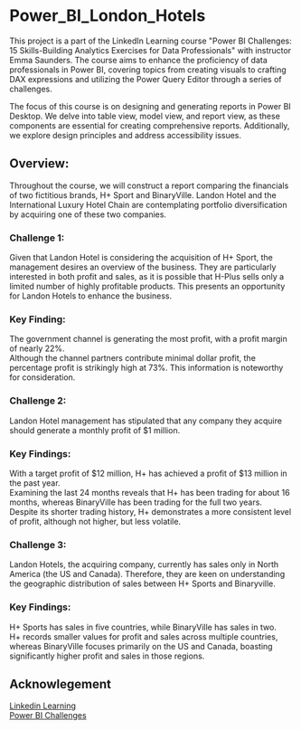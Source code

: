 # Power_BI_London_Hotels


This project is a part of the LinkedIn Learning course "Power BI Challenges: 15 Skills-Building Analytics Exercises for Data Professionals" with instructor Emma Saunders. The course aims to enhance the proficiency of data professionals in Power BI, covering topics from creating visuals to crafting DAX expressions and utilizing the Power Query Editor through a series of challenges.

The focus of this course is on designing and generating reports in Power BI Desktop. We delve into table view, model view, and report view, as these components are essential for creating comprehensive reports. Additionally, we explore design principles and address accessibility issues.

## Overview:
Throughout the course, we will construct a report comparing the financials of two fictitious brands, H+ Sport and BinaryVille. Landon Hotel and the International Luxury Hotel Chain are contemplating portfolio diversification by acquiring one of these two companies.

### Challenge 1:
Given that Landon Hotel is considering the acquisition of H+ Sport, the management desires an overview of the business. They are particularly interested in both profit and sales, as it is possible that H-Plus sells only a limited number of highly profitable products. This presents an opportunity for Landon Hotels to enhance the business.

### Key Finding:
The government channel is generating the most profit, with a profit margin of nearly 22%.                                                                                                                   
  Although the channel partners contribute minimal dollar profit, the percentage profit is strikingly high at 73%. This information is noteworthy for consideration.

### Challenge 2:
Landon Hotel management has stipulated that any company they acquire should generate a monthly profit of $1 million.

### Key Findings:
With a target profit of $12 million, H+ has achieved a profit of $13 million in the past year.                                                                                                                    
  Examining the last 24 months reveals that H+ has been trading for about 16 months, whereas BinaryVille has been trading for the full two years.  
  Despite its shorter trading history, H+ demonstrates a more consistent level of profit, although not higher, but less volatile.

### Challenge 3:
Landon Hotels, the acquiring company, currently has sales only in North America (the US and Canada). Therefore, they are keen on understanding the geographic distribution of sales between H+ Sports and Binaryville.

### Key Findings:
H+ Sports has sales in five countries, while BinaryVille has sales in two.   
H+ records smaller values for profit and sales across multiple countries, whereas BinaryVille focuses primarily on the US and Canada, boasting significantly higher profit and sales in those regions.

## Acknowlegement
 [Linkedin Learning](https://www.linkedin.com/learning/)  
 [Power BI Challenges](https://www.linkedin.com/learning/power-bi-challenges-15-skills-building-analytics-exercises-for-data-professionals/build-your-skills-with-power-bi)
